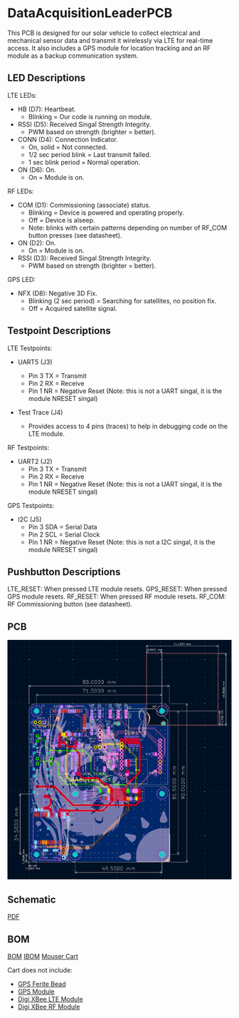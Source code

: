 # DataAcquisitionLeaderPCB

This PCB is designed for our solar vehicle to collect electrical and mechanical sensor data and transmit it wirelessly via LTE for real-time access. It also includes a GPS module for location tracking and an RF module as a backup communication system.

## LED Descriptions

LTE LEDs:

* HB (D7): Heartbeat.
  * Blinking = Our code is running on module.
* RSSI (D5): Received Singal Strength Integrity.
  * PWM based on strength (brighter = better).
* CONN (D4): Connection Indicator.
  * On, solid = Not connected.
  * 1/2 sec period blink = Last transmit failed.
  * 1 sec blink period = Normal operation.
* ON (D6): On.
  * On = Module is on.

RF LEDs:

* COM (D1): Commissioning (associate) status.
  * Blinking = Device is powered and operating properly.
  * Off = Device is alseep.
  * Note: blinks with certain patterns depending on number of RF_COM button presses (see datasheet).
* ON (D2): On.
  * On = Module is on.
* RSSI (D3): Received Singal Strength Integrity.
  * PWM based on strength (brighter = better).

GPS LED:

* NFX (D8): Negative 3D Fix.
  * Blinking (2 sec period) = Searching for satellites, no position fix.
  * Off = Acquired satellite signal.

## Testpoint Descriptions

LTE Testpoints:

* UART5 (J3)
  * Pin 3 TX = Transmit
  * Pin 2 RX = Receive
  * Pin 1 NR = Negative Reset (Note: this is not a UART singal, it is the module NRESET singal)

* Test Trace (J4)
  * Provides access to 4 pins (traces) to help in debugging code on the LTE module.

RF Testpoints:

* UART2 (J2)
  * Pin 3 TX = Transmit
  * Pin 2 RX = Receive
  * Pin 1 NR = Negative Reset (Note: this is not a UART singal, it is the module NRESET singal)

GPS Testpoints:

* I2C (J5)
  * Pin 3 SDA = Serial Data
  * Pin 2 SCL = Serial Clock
  * Pin 1 NR = Negative Reset (Note: this is not a I2C singal, it is the module NRESET singal)

## Pushbutton Descriptions

LTE_RESET: When pressed LTE module resets.
GPS_RESET: When pressed GPS module resets.
RF_RESET: When pressed RF module resets.
RF_COM: RF Commissioning button (see datasheet).

## PCB

![image](DataAcqLeaderBoard_PCB.png)

## Schematic

[PDF](DataAcqLeaderBoard_Schematic.pdf)

## BOM

[BOM](DataAcqLeaderBoard/bom/bom.csv)
[IBOM](DataAcqLeaderBoard/bom/ibom.html)
[Mouser Cart](https://www.mouser.com/ProjectManager/ProjectDetail.aspx?AccessID=583e28cb45)

Cart does not include: 

  - [GPS Ferite Bead](https://www.digikey.com/en/products/detail/pulse-electronics/GMLB-100505-0600A-N8/12417638)
  - [GPS Module]( https://www.adafruit.com/product/790?gad_source=1&gclid=Cj0KCQiAsaS7BhDPARIsAAX5cSBvdF13g1xnso75e2ID2pkFIsjjoOZ1HywqQ3y7T4lSuiXb9zWTkFsaAgU-EALw_wcB)
  - [Digi XBee LTE Module](https://www.digi.com/products/embedded-systems/digi-xbee/cellular-modems/digi-xbee-3-global-lte-cat-4#partnumbers )
  - [Digi XBee RF Module](https://www.digi.com/products/embedded-systems/digi-xbee/rf-modules/sub-1-ghz-rf-modules/digi-xbee-xr-900#partnumbers)
